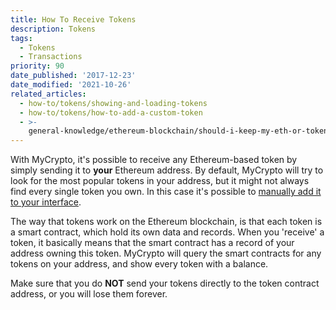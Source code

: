 ```yaml
---
title: How To Receive Tokens
description: Tokens
tags:
  - Tokens
  - Transactions
priority: 90
date_published: '2017-12-23'
date_modified: '2021-10-26'
related_articles:
  - how-to/tokens/showing-and-loading-tokens
  - how-to/tokens/how-to-add-a-custom-token
  - >-
    general-knowledge/ethereum-blockchain/should-i-keep-my-eth-or-tokens-in-single-or-multiple-addresses
---
```


With MyCrypto, it's possible to receive any Ethereum-based token by simply sending it to **your** Ethereum address. By default, MyCrypto will try to look for the most popular tokens in your address, but it might not always find every single token you own. In this case it's possible to [manually add it to your interface](/how-to/tokens/how-to-add-a-custom-token).

The way that tokens work on the Ethereum blockchain, is that each token is a smart contract, which hold its own data and records. When you 'receive' a token, it basically means that the smart contract has a record of your address owning this token. MyCrypto will query the smart contracts for any tokens on your address, and show every token with a balance.

Make sure that you do **NOT** send your tokens directly to the token contract address, or you will lose them forever.
